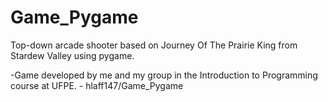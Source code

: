 # Game_Pygame
Top-down arcade shooter based on Journey Of The Prairie King from Stardew Valley using pygame.<br>
<p> -Game developed by me and my group in the Introduction to Programming course at UFPE. - hlaff147/Game_Pygame
